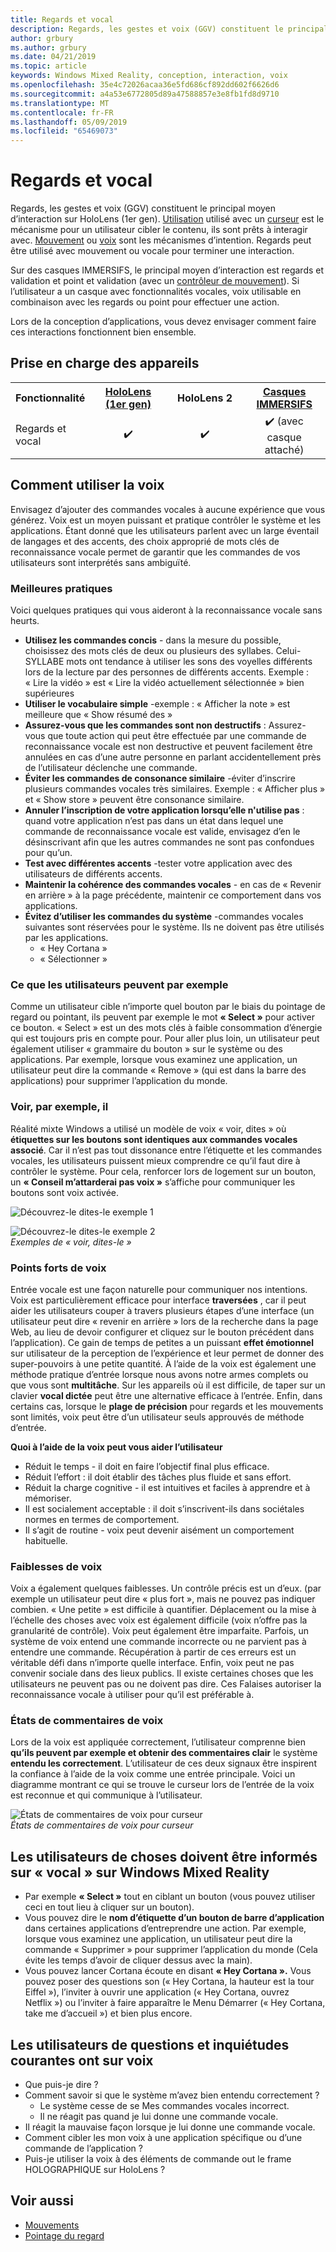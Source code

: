 ```yaml
---
title: Regards et vocal
description: Regards, les gestes et voix (GGV) constituent le principal moyen d’interaction sur HoloLens. Cet article fournit une assistance détaillée sur la conception de la voix.
author: grbury
ms.author: grbury
ms.date: 04/21/2019
ms.topic: article
keywords: Windows Mixed Reality, conception, interaction, voix
ms.openlocfilehash: 35e4c72026acaa36e5fd686cf892dd602f6626d6
ms.sourcegitcommit: a4a53e6772805d89a47588857e3e8fb1fd8d9710
ms.translationtype: MT
ms.contentlocale: fr-FR
ms.lasthandoff: 05/09/2019
ms.locfileid: "65469073"
---
```

# <a name="gaze-and-voice"></a>Regards et vocal

Regards, les gestes et voix (GGV) constituent le principal moyen d’interaction sur HoloLens (1er gen). [Utilisation](gaze.md) utilisé avec un [curseur](cursors.md) est le mécanisme pour un utilisateur cibler le contenu, ils sont prêts à interagir avec. [Mouvement](gestures.md) ou [voix](voice-input.md) sont les mécanismes d’intention. Regards peut être utilisé avec mouvement ou vocale pour terminer une interaction.

Sur des casques IMMERSIFS, le principal moyen d’interaction est regards et validation et point et validation (avec un [contrôleur de mouvement](motion-controllers.md)). Si l’utilisateur a un casque avec fonctionnalités vocales, voix utilisable en combinaison avec les regards ou point pour effectuer une action.

Lors de la conception d’applications, vous devez envisager comment faire ces interactions fonctionnent bien ensemble.

## <a name="device-support"></a>Prise en charge des appareils

<table>
<tr>
<th>Fonctionnalité</th><th style="width:150px"> <a href="hololens-hardware-details.md">HoloLens (1er gen)</a></th><th style="width:150px">HoloLens 2</th><th style="width:150px"> <a href="immersive-headset-hardware-details.md">Casques IMMERSIFS</a></th>
</tr><tr>
<td>Regards et vocal</td><td style="text-align: center;"> ✔️</td><td style="text-align: center;"> ✔️</td><td style="text-align: center;"> ✔️ (avec casque attaché)</td>
</tr>
</table>



## <a name="how-to-use-voice"></a>Comment utiliser la voix

Envisagez d’ajouter des commandes vocales à aucune expérience que vous générez. Voix est un moyen puissant et pratique contrôler le système et les applications. Étant donné que les utilisateurs parlent avec un large éventail de langages et des accents, des choix approprié de mots clés de reconnaissance vocale permet de garantir que les commandes de vos utilisateurs sont interprétés sans ambiguïté.

### <a name="best-practices"></a>Meilleures pratiques

Voici quelques pratiques qui vous aideront à la reconnaissance vocale sans heurts.
* **Utilisez les commandes concis** - dans la mesure du possible, choisissez des mots clés de deux ou plusieurs des syllabes. Celui-SYLLABE mots ont tendance à utiliser les sons des voyelles différents lors de la lecture par des personnes de différents accents. Exemple : « Lire la vidéo » est « Lire la vidéo actuellement sélectionnée » bien supérieures
* **Utiliser le vocabulaire simple** -exemple : « Afficher la note » est meilleure que « Show résumé des »
* **Assurez-vous que les commandes sont non destructifs** : Assurez-vous que toute action qui peut être effectuée par une commande de reconnaissance vocale est non destructive et peuvent facilement être annulées en cas d’une autre personne en parlant accidentellement près de l’utilisateur déclenche une commande.
* **Éviter les commandes de consonance similaire** -éviter d’inscrire plusieurs commandes vocales très similaires. Exemple : « Afficher plus » et « Show store » peuvent être consonance similaire.
* **Annuler l’inscription de votre application lorsqu’elle n'utilise pas** : quand votre application n’est pas dans un état dans lequel une commande de reconnaissance vocale est valide, envisagez d’en le désinscrivant afin que les autres commandes ne sont pas confondues pour qu’un.
* **Test avec différentes accents** -tester votre application avec des utilisateurs de différents accents.
* **Maintenir la cohérence des commandes vocales** - en cas de « Revenir en arrière » à la page précédente, maintenir ce comportement dans vos applications.
* **Évitez d’utiliser les commandes du système** -commandes vocales suivantes sont réservées pour le système. Ils ne doivent pas être utilisés par les applications.
   * « Hey Cortana »
   * « Sélectionner »

### <a name="what-users-can-say"></a>Ce que les utilisateurs peuvent par exemple

Comme un utilisateur cible n’importe quel bouton par le biais du pointage de regard ou pointant, ils peuvent par exemple le mot **« Select »** pour activer ce bouton. « Select » est un des mots clés à faible consommation d’énergie qui est toujours pris en compte pour. Pour aller plus loin, un utilisateur peut également utiliser « grammaire du bouton » sur le système ou des applications. Par exemple, lorsque vous examinez une application, un utilisateur peut dire la commande « Remove » (qui est dans la barre des applications) pour supprimer l’application du monde.

### <a name="see-it-say-it"></a>Voir, par exemple, il

Réalité mixte Windows a utilisé un modèle de voix « voir, dites » où **étiquettes sur les boutons sont identiques aux commandes vocales associé**. Car il n’est pas tout dissonance entre l’étiquette et les commandes vocales, les utilisateurs puissent mieux comprendre ce qu’il faut dire à contrôler le système. Pour cela, renforcer lors de logement sur un bouton, un **« Conseil m’attarderai pas voix »** s’affiche pour communiquer les boutons sont voix activée.

![Découvrez-le dites-le exemple 1](images/voice-seeitsayit1-640px.jpg)

![Découvrez-le dites-le exemple 2](images/voice-seeitsayit2-640px.jpg)<br>
*Exemples de « voir, dites-le »*

### <a name="voices-strengths"></a>Points forts de voix

Entrée vocale est une façon naturelle pour communiquer nos intentions. Voix est particulièrement efficace pour interface **traversées** , car il peut aider les utilisateurs couper à travers plusieurs étapes d’une interface (un utilisateur peut dire « revenir en arrière » lors de la recherche dans la page Web, au lieu de devoir configurer et cliquez sur le bouton précédent dans l’application). Ce gain de temps de petites a un puissant **effet émotionnel** sur utilisateur de la perception de l’expérience et leur permet de donner des super-pouvoirs à une petite quantité. À l’aide de la voix est également une méthode pratique d’entrée lorsque nous avons notre armes complets ou que vous sont **multitâche**. Sur les appareils où il est difficile, de taper sur un clavier **vocal dictée** peut être une alternative efficace à l’entrée. Enfin, dans certains cas, lorsque le **plage de précision** pour regards et les mouvements sont limités, voix peut être d’un utilisateur seuls approuvés de méthode d’entrée.

**Quoi à l’aide de la voix peut vous aider l’utilisateur**
* Réduit le temps - il doit en faire l’objectif final plus efficace.
* Réduit l’effort : il doit établir des tâches plus fluide et sans effort.
* Réduit la charge cognitive - il est intuitives et faciles à apprendre et à mémoriser.
* Il est socialement acceptable : il doit s’inscrivent-ils dans sociétales normes en termes de comportement.
* Il s’agit de routine - voix peut devenir aisément un comportement habituelle.

### <a name="voices-weaknesses"></a>Faiblesses de voix

Voix a également quelques faiblesses. Un contrôle précis est un d’eux. (par exemple un utilisateur peut dire « plus fort », mais ne pouvez pas indiquer combien. « Une petite » est difficile à quantifier. Déplacement ou la mise à l’échelle des choses avec voix est également difficile (voix n’offre pas la granularité de contrôle). Voix peut également être imparfaite. Parfois, un système de voix entend une commande incorrecte ou ne parvient pas à entendre une commande. Récupération à partir de ces erreurs est un véritable défi dans n’importe quelle interface. Enfin, voix peut ne pas convenir sociale dans des lieux publics. Il existe certaines choses que les utilisateurs ne peuvent pas ou ne doivent pas dire. Ces Falaises autoriser la reconnaissance vocale à utiliser pour qu’il est préférable à.

### <a name="voice-feedback-states"></a>États de commentaires de voix

Lors de la voix est appliquée correctement, l’utilisateur comprenne bien **qu’ils peuvent par exemple et obtenir des commentaires clair** le système **entendu les correctement**. L’utilisateur de ces deux signaux être inspirent la confiance à l’aide de la voix comme une entrée principale. Voici un diagramme montrant ce qui se trouve le curseur lors de l’entrée de la voix est reconnue et qui communique à l’utilisateur.

![États de commentaires de voix pour curseur](images/voicefeedbackstates.png)<br>
*États de commentaires de voix pour curseur*

## <a name="top-things-users-should-know-about-speech-on-windows-mixed-reality"></a>Les utilisateurs de choses doivent être informés sur « vocal » sur Windows Mixed Reality
* Par exemple **« Select »** tout en ciblant un bouton (vous pouvez utiliser ceci en tout lieu à cliquer sur un bouton).
* Vous pouvez dire le **nom d’étiquette d’un bouton de barre d’application** dans certaines applications d’entreprendre une action. Par exemple, lorsque vous examinez une application, un utilisateur peut dire la commande « Supprimer » pour supprimer l’application du monde (Cela évite les temps d’avoir de cliquer dessus avec la main).
* Vous pouvez lancer Cortana écoute en disant **« Hey Cortana ».** Vous pouvez poser des questions son (« Hey Cortana, la hauteur est la tour Eiffel »), l’inviter à ouvrir une application (« Hey Cortana, ouvrez Netflix ») ou l’inviter à faire apparaître le Menu Démarrer (« Hey Cortana, take me d’accueil ») et bien plus encore.

## <a name="common-questions-and-concerns-users-have-about-voice"></a>Les utilisateurs de questions et inquiétudes courantes ont sur voix
* Que puis-je dire ?
* Comment savoir si que le système m’avez bien entendu correctement ?
   * Le système cesse de se Mes commandes vocales incorrect.
   * Il ne réagit pas quand je lui donne une commande vocale.
* Il réagit la mauvaise façon lorsque je lui donne une commande vocale.
* Comment cibler les mon voix à une application spécifique ou d’une commande de l’application ?
* Puis-je utiliser la voix à des éléments de commande out le frame HOLOGRAPHIQUE sur HoloLens ?

## <a name="see-also"></a>Voir aussi
* [Mouvements](gestures.md)
* [Pointage du regard](gaze-targeting.md)
